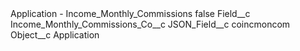 <?xml version="1.0" encoding="UTF-8"?>
<CustomMetadata xmlns="http://soap.sforce.com/2006/04/metadata" xmlns:xsi="http://www.w3.org/2001/XMLSchema-instance" xmlns:xsd="http://www.w3.org/2001/XMLSchema">
    <label>Application - Income_Monthly_Commissions</label>
    <protected>false</protected>
    <values>
        <field>Field__c</field>
        <value xsi:type="xsd:string">Income_Monthly_Commissions_Co__c</value>
    </values>
    <values>
        <field>JSON_Field__c</field>
        <value xsi:type="xsd:string">coincmoncom</value>
    </values>
    <values>
        <field>Object__c</field>
        <value xsi:type="xsd:string">Application</value>
    </values>
</CustomMetadata>
